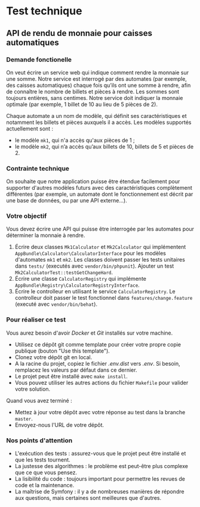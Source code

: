 # Test technique

## API de rendu de monnaie pour caisses automatiques

### Demande fonctionelle

On veut écrire un service web qui indique comment rendre la monnaie sur une somme.
Notre service est interrogé par des automates (par exemple, des caisses automatiques) 
chaque fois qu’ils ont une somme à rendre, afin de connaître le nombre de billets et pièces à rendre.
Les sommes sont toujours entières, sans centimes.
Notre service doit indiquer la monnaie optimale (par exemple, 1 billet de 10 au lieu de 5 pièces de 2).

Chaque automate a un nom de modèle, qui définit ses caractéristiques et notamment les billets et pièces auxquels il a accès.
Les modèles supportés actuellement sont :

- le modèle `mk1`, qui n'a accès qu'aux pièces de 1 ;
- le modèle `mk2`, qui n’a accès qu’aux billets de 10, billets de 5 et pièces de 2.

### Contrainte technique

On souhaite que notre application puisse être étendue facilement pour supporter d'autres modèles futurs avec des caractéristiques complètement différentes (par exemple, un automate dont le fonctionnement est décrit par une base de données, ou par une API externe...).

### Votre objectif

Vous devez écrire une API qui puisse être interrogée par les automates pour déterminer la monnaie à rendre.

1. Écrire deux classes `Mk1Calculator` et `Mk2Calculator` qui implémentent `AppBundle\Calculator\CalculatorInterface` 
   pour les modèles d'automates `mk1` et `mk2`.
   Les classes doivent passer les tests unitaires dans `tests/` (executés avec `vendor/bin/phpunit`).
   Ajouter un test `Mk2CalculatorTest::testGetChangeHard`.
1. Écrire une classe `CalculatorRegistry` qui implémente `AppBundle\Registry\CalculatorRegistryInterface`.
1. Écrire le controlleur en utilisant le service `CalculatorRegistry`. 
   Le controlleur doit passer le test fonctionnel dans `features/change.feature` (executé avec `vendor/bin/behat`).


### Pour réaliser ce test

Vous aurez besoin d'avoir _Docker_ et _Git_ installés sur votre machine.

* Utilisez ce dépôt git comme template pour créer votre propre copie publique (bouton "Use this template").
* Clonez votre dépôt git en local.
* A la racine du projet, copiez le fichier _.env.dist_ vers _.env_. Si besoin, remplacez les valeurs par défaut dans ce dernier.
* Le projet peut être installé avec `make install`. 
* Vous pouvez utiliser les autres actions du fichier `Makefile` pour valider votre solution.

Quand vous avez terminé :
* Mettez à jour votre dépôt avec votre réponse au test dans la branche `master`.
* Envoyez-nous l'URL de votre dépôt.

### Nos points d'attention

- L'exécution des tests : assurez-vous que le projet peut être installé et que les tests tournent.
- La justesse des algorithmes : le problème est peut-être plus complexe que ce que vous pensez.
- La lisibilité du code : toujours important pour permettre les revues de code et la maintenance.
- La maîtrise de Symfony : il y a de nombreuses manières de répondre aux questions, mais certaines sont meilleures que d'autres.
